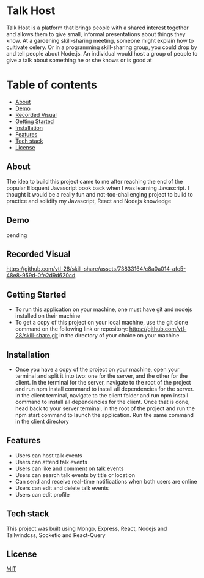 # Talk Host
Talk Host is a platform that brings people with a shared interest together and allows them to give small, informal presentations about things they know. At a gardening skill-sharing meeting, someone might explain how to cultivate celery. Or in a 
programming skill-sharing group, you could drop by and tell people about Node.js. An individual would host a group of people to give a talk about something he or she knows or is good at

# Table of contents
- [About](#about)
- [Demo](#demo)
- [Recorded Visual](#recorded_visual)
- [Getting Started](#getting_started)
- [Installation](#installation)
- [Features](#features)
- [Tech stack](#tech_stack)
- [License](#license)

## About
The idea to build this project came to me after reaching the end of the popular Eloquent Javascript book back when I was learning Javascript. I thought it would be a 
really fun and not-too-challenging project to build to practice and solidify my Javascript, React and Nodejs knowledge

## Demo
pending

## Recorded Visual
https://github.com/vtl-28/skill-share/assets/73833164/c8a0a014-afc5-48e8-959d-0fe2d9d620cd

## Getting Started
- To run this application on your machine, one must have git and nodejs installed on their machine
- To get a copy of this project on your local machine, use the git clone command on the following link or repository: https://github.com/vtl-28/skill-share.git in the directory of your choice on your machine

## Installation

- Once you have a copy of the project on your machine, open your terminal and split it into two: one for the server, and the other for the client. In the terminal for the server, navigate to the root of the project and run npm install command to install all dependencies for the server. In the client terminal, navigate to the client folder and run npm install command to install all dependencies for the client. Once that is done, head back to your server terminal, in the root of the project and run the npm start command to launch the application. Run the same command in the client directory

## Features
- Users can host talk events
- Users can attend talk events
- Users can like and comment on talk events
- Users can search talk events by title or location
- Can send and receive real-time notifications when both users are online
- Users can edit and delete talk events
- Users can edit profile

## Tech stack
This project was built using Mongo, Express, React, Nodejs and Tailwindcss, Socketio and React-Query

## License
[MIT](https://choosealicense.com/licenses/mit/)
